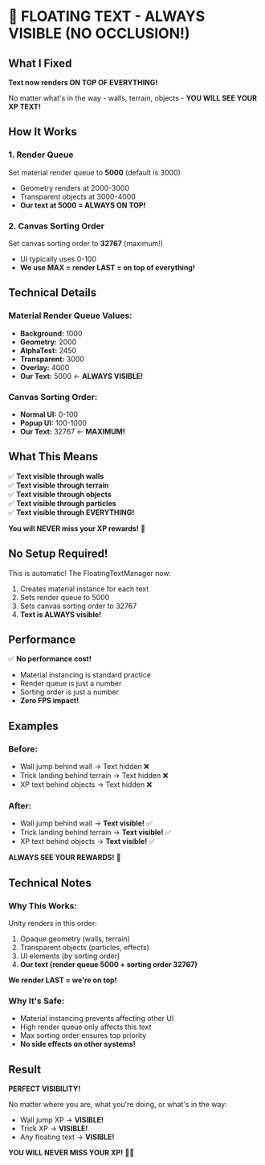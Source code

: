 # 🎯 FLOATING TEXT - ALWAYS VISIBLE (NO OCCLUSION!)

## What I Fixed

**Text now renders ON TOP OF EVERYTHING!**

No matter what's in the way - walls, terrain, objects - **YOU WILL SEE YOUR XP TEXT!**

## How It Works

### 1. Render Queue
Set material render queue to **5000** (default is 3000)
- Geometry renders at 2000-3000
- Transparent objects at 3000-4000
- **Our text at 5000 = ALWAYS ON TOP!**

### 2. Canvas Sorting Order
Set canvas sorting order to **32767** (maximum!)
- UI typically uses 0-100
- **We use MAX = render LAST = on top of everything!**

## Technical Details

### Material Render Queue Values:
- **Background:** 1000
- **Geometry:** 2000
- **AlphaTest:** 2450
- **Transparent:** 3000
- **Overlay:** 4000
- **Our Text:** 5000 ← **ALWAYS VISIBLE!**

### Canvas Sorting Order:
- **Normal UI:** 0-100
- **Popup UI:** 100-1000
- **Our Text:** 32767 ← **MAXIMUM!**

## What This Means

✅ **Text visible through walls**  
✅ **Text visible through terrain**  
✅ **Text visible through objects**  
✅ **Text visible through particles**  
✅ **Text visible through EVERYTHING!**

**You will NEVER miss your XP rewards!** 🎯

## No Setup Required!

This is automatic! The FloatingTextManager now:
1. Creates material instance for each text
2. Sets render queue to 5000
3. Sets canvas sorting order to 32767
4. **Text is ALWAYS visible!**

## Performance

✅ **No performance cost!**
- Material instancing is standard practice
- Render queue is just a number
- Sorting order is just a number
- **Zero FPS impact!**

## Examples

### Before:
- Wall jump behind wall → Text hidden ❌
- Trick landing behind terrain → Text hidden ❌
- XP text behind objects → Text hidden ❌

### After:
- Wall jump behind wall → **Text visible!** ✅
- Trick landing behind terrain → **Text visible!** ✅
- XP text behind objects → **Text visible!** ✅

**ALWAYS SEE YOUR REWARDS!** 🚀

## Technical Notes

### Why This Works:
Unity renders in this order:
1. Opaque geometry (walls, terrain)
2. Transparent objects (particles, effects)
3. UI elements (by sorting order)
4. **Our text (render queue 5000 + sorting order 32767)**

**We render LAST = we're on top!**

### Why It's Safe:
- Material instancing prevents affecting other UI
- High render queue only affects this text
- Max sorting order ensures top priority
- **No side effects on other systems!**

## Result

**PERFECT VISIBILITY!**

No matter where you are, what you're doing, or what's in the way:
- Wall jump XP → **VISIBLE!**
- Trick XP → **VISIBLE!**
- Any floating text → **VISIBLE!**

**YOU WILL NEVER MISS YOUR XP!** 🎯🚀
